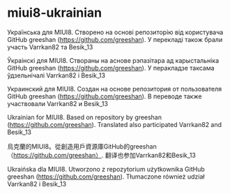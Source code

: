 # miui8-ukrainian

Українська для MIUI8. Створено на основі репозиторію від користувача GitHub greeshan (https://github.com/greeshan). У перекладі також брали участь  Varrkan82 та Besik_13

Ўкраінскі для MIUI8. Створаны на аснове рэпазітара ад карыстальніка GitHub greeshan (https://github.com/greeshan). У перакладзе таксама ўдзельнічалі Varrkan82 і Besik_13

Украинский для MIUI8. Создан на основе репозитория от пользователя GitHub greeshan (https://github.com/greeshan). В переводе также участвовали Varrkan82 и Besik_13

Ukrainian for MIUI8. Based on repository by greeshan (https://github.com/greeshan). Translated also participated Varrkan82 and Besik_13

烏克蘭的MIUI8。從創造用戶資源庫GitHub的greeshan（https://github.com/greeshan）. 翻译也参加Varrkan82和Besik_13

Ukraińska dla MIUI8. Utworzono z repozytorium użytkownika GitHub greeshan (https://github.com/greeshan). Tłumaczone również udział Varrkan82 i Besik_13
